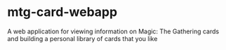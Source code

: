 # mtg-card-webapp
A web application for viewing information on Magic: The Gathering cards and building a personal library of cards that you like
